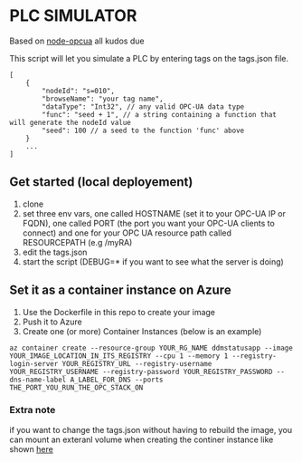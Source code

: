 # PLC SIMULATOR

Based on [node-opcua](http://node-opcua.github.io/) all kudos due

This script will let you simulate a PLC by entering tags on the tags.json file.
```
[
    {
        "nodeId": "s=010",
        "browseName": "your tag name",
        "dataType": "Int32", // any valid OPC-UA data type
        "func": "seed + 1", // a string containing a function that will generate the nodeId value
        "seed": 100 // a seed to the function 'func' above
    }
    ...
]
```

## Get started (local deployement) 
1. clone
2. set three env vars, one called HOSTNAME (set it to your OPC-UA IP or FQDN), one called PORT (the port you want your OPC-UA clients to connect) and one for your OPC UA resource path called RESOURCEPATH (e.g /myRA)
3. edit the tags.json
4. start the script (DEBUG=* if you want to see what the server is doing)

## Set it as a container instance on Azure 
1. Use the Dockerfile in this repo to create your image  
2. Push it to Azure  
3. Create one (or more) Container Instances (below is an example)

```
az container create --resource-group YOUR_RG_NAME ddmstatusapp --image YOUR_IMAGE_LOCATION_IN_ITS_REGISTRY --cpu 1 --memory 1 --registry-login-server YOUR_REGISTRY_URL --registry-username YOUR_REGISTRY_USERNAME --registry-password YOUR_REGISTRY_PASSWORD --dns-name-label A_LABEL_FOR_DNS --ports THE_PORT_YOU_RUN_THE_OPC_STACK_ON
```
### Extra note
if you want to change the tags.json without having to rebuild the image, you can mount an exteranl volume when creating the continer instance like shown [here](https://docs.microsoft.com/en-us/azure/container-instances/container-instances-volume-azure-files)